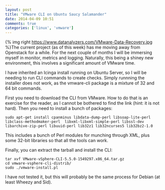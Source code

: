 ```yaml
---
layout: post
title: "VMware CLI on Ubuntu Saucy Salamander"
date: 2014-04-09 10:51
comments: true
categories: ['linux', 'vmware']
---
```

{% img right https://www.datanalyzers.com/VMware-Data-Recovery.jpg %}The current project (as of this week) has me moving away from Openstack for a while. For the next couple of months I will be immersing myself in monitor, metrics and logging. Naturally, this being a shiney new environment, this involves a significant amount of VMware time.
<!-- more -->

I have inherited an Icinga install running on Ubuntu Server, so I will be needing to run CLI commands to create checks. Simply runnning the installer does not work, as the vmware-cli package is a mixture of 32 and 64 bit commands.

First you need to download the CLI from VMware. How to do that is an exercise for the reader, as I cannot be bothered to find the link (hint: it is not hard). Then you need to install a bunch of packages:

```
sudo apt-get install cpanminus libdata-dump-perl libsoap-lite-perl libclass-methodmaker-perl  libxml-libxml-simple-perl libssl-dev libarchive-zip-perl libuuid-perl lib32z1 lib32ncurses5 lib32bz2-1.0
```

This includes a bunch of Perl modules for munching through XML, plus some 32-bit libraries so that all the tools can work.

Finally, you can extract the tarball and install the CLI:

```
tar xvf VMware-vSphere-CLI-5.5.0-1549297.x86_64.tar.gz
cd vmware-vsphere-cli-distrib/
sudo ./vmware-install.pl
```

I have not tested it, but this will probably be the same process for Debian (at least Wheezy and Sid).
